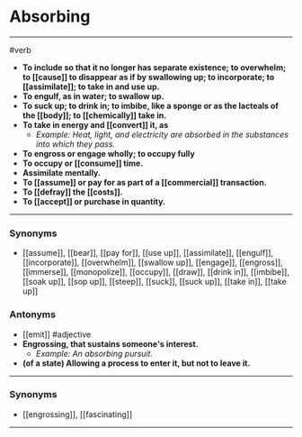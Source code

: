 # Absorbing
---
#verb
- **To include so that it no longer has separate existence; to overwhelm; to [[cause]] to disappear as if by swallowing up; to incorporate; to [[assimilate]]; to take in and use up.**
- **To engulf, as in water; to swallow up.**
- **To suck up; to drink in; to imbibe, like a sponge or as the lacteals of the [[body]]; to [[chemically]] take in.**
- **To take in energy and [[convert]] it, as**
	- _Example: Heat, light, and electricity are absorbed in the substances into which they pass._
- **To engross or engage wholly; to occupy fully**
- **To occupy or [[consume]] time.**
- **Assimilate mentally.**
- **To [[assume]] or pay for as part of a [[commercial]] transaction.**
- **To [[defray]] the [[costs]].**
- **To [[accept]] or purchase in quantity.**
---
### Synonyms
- [[assume]], [[bear]], [[pay for]], [[use up]], [[assimilate]], [[engulf]], [[incorporate]], [[overwhelm]], [[swallow up]], [[engage]], [[engross]], [[immerse]], [[monopolize]], [[occupy]], [[draw]], [[drink in]], [[imbibe]], [[soak up]], [[sop up]], [[steep]], [[suck]], [[suck up]], [[take in]], [[take up]]
### Antonyms
- [[emit]]
#adjective
- **Engrossing, that sustains someone's interest.**
	- _Example: An absorbing pursuit._
- **(of a state) Allowing a process to enter it, but not to leave it.**
---
### Synonyms
- [[engrossing]], [[fascinating]]
---
